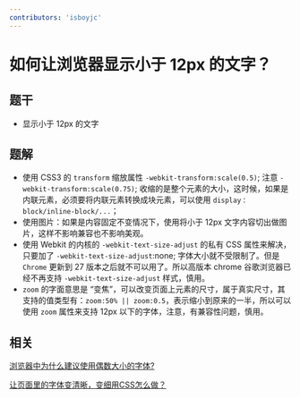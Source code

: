 ```yaml
---
contributors: 'isboyjc'
---
```


# 如何让浏览器显示小于 12px 的文字？


## 题干

- 显示小于 12px 的文字



## 题解

<!-- ::: details 点我查看题解 -->

- 使用 CSS3 的 `transform` 缩放属性 `-webkit-transform:scale(0.5)`; 注意 `-webkit-transform:scale(0.75)`; 收缩的是整个元素的大小，这时候，如果是内联元素，必须要将内联元素转换成块元素，可以使用 `display：block/inline-block/...`；
- 使用图片：如果是内容固定不变情况下，使用将小于 12px 文字内容切出做图片，这样不影响兼容也不影响美观。
- 使用 Webkit 的内核的 `-webkit-text-size-adjust` 的私有 CSS 属性来解决，只要加了 `-webkit-text-size-adjust`:none; 字体大小就不受限制了。但是 `Chrome` 更新到 27 版本之后就不可以用了。所以高版本 chrome 谷歌浏览器已经不再支持 `-webkit-text-size-adjust` 样式，慎用。
- `zoom` 的字面意思是 “变焦”，可以改变页面上元素的尺寸，属于真实尺寸，其支持的值类型有：`zoom:50% || zoom:0.5`，表示缩小到原来的一半，所以可以使用 `zoom` 属性来支持 12px 以下的字体，注意，有兼容性问题，慎用。

<!-- ::: -->


## 相关

[浏览器中为什么建议使用偶数大小的字体?](./050020_even_numbers_font.md)

[让页面里的字体变清晰，变细用CSS怎么做？ ](./050040_font_becomes_clearer_and_thinner.md)
